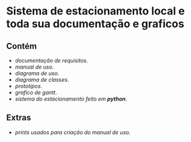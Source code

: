 # Sistema de estacionamento local e toda sua documentação e graficos
## Contém
- _documentação de requisitos_.
- _manual de uso_.
- _diagrama de uso_.
- _diagrama de classes_.
- _prototipos_.
- _grafico de gantt_.
- _sistema do estacionamento feito em **python**_.
## Extras
- _prints usados para criação do manual de uso_.
